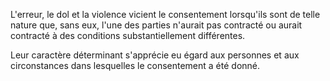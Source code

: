 L'erreur, le dol et la violence vicient le consentement lorsqu'ils sont de telle nature que, sans eux, l'une des parties n'aurait pas contracté ou aurait contracté à des conditions substantiellement différentes. 


  

 Leur caractère déterminant s'apprécie eu égard aux personnes et aux circonstances dans lesquelles le consentement a été donné. 

